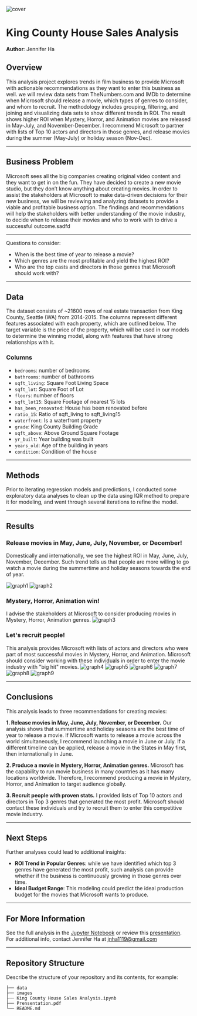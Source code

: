 ![cover](./images/seattle.jpg)

# King County House Sales Analysis
**Author**: Jennifer Ha

## Overview
This analysis project explores trends in film business to provide Microsoft with actionable recommendations as they want to enter this business as well. we will review data sets from TheNumbers.com and IMDb to determine when Microsoft should release a movie, which types of genres to consider, and whom to recruit. The methodology includes grouping, filtering, and joining and visualizing data sets to show different trends in ROI. The result shows higher ROI when Mystery, Horror, and Animation movies are released in May-July, and November-December. I recommend Microsoft to partner with lists of Top 10 actors and directors in those genres, and release movies during the summer (May-July) or holiday season (Nov-Dec).
***
## Business Problem
Microsoft sees all the big companies creating original video content and they want to get in on the fun. They have decided to create a new movie studio, but they don’t know anything about creating movies.
In order to assist the stakeholders at Microsoft to make data-driven decisions for their new business, we will be reviewing and analyzing datasets to provide a viable and profitable business option. The findings and recommendations will help the stakeholders with better understanding of the movie industry, to decide when to release their movies and who to work with to drive a successful outcome.sadfd
***
Questions to consider:
* When is the best time of year to release a movie?
* Which genres are the most profitable and yield the highest ROI?
* Who are the top casts and directors in those genres that Microsoft should work with?
***
## Data
The dataset consists of ~21600 rows of real estate transaction from King County, Seattle (WA) from 2014-2015. The columns represent different features associated with each property, which are outlined below. The target variable is the price of the property, which will be used in our models to determine the winning model, along with features that have strong relationships with it.

### Columns
* `bedrooms`: number of bedrooms
* `bathrooms`: number of bathrooms
* `sqft_living`: Square Foot Living Space
* `sqft_lot`: Square Foot of Lot
* `floors`: number of floors
* `sqft_lot15`: Square Footage of nearest 15 lots
* `has_been_renovated`: House has been renovated before
* `ratio_15`: Ratio of sqft_living to sqft_living15
* `waterfront`: Is a waterfront property
* `grade`: King County Building Grade
* `sqft_above`: Above Ground Square Footage
* `yr_built`: Year building was built
* `years_old`: Age of the building in years
* `condition`: Condition of the house
***
## Methods
Prior to iterating regression models and predictions, I conducted some exploratory data analyses to clean up the data using IQR method to prepare it for modeling, and went through several iterations to refine the model.
***
## Results
### Release movies in May, June, July, November, or December!
Domestically and internationally, we see the highest ROI in May, June, July, November, December. Such trend tells us that people are more willing to go watch a movie during the summertime and holiday seasons towards the end of year.

![graph1](./images/worldwide_roi_by_release_month.png)
![graph2](./images/domestic_roi_by_release_month.png)
### Mystery, Horror, Animation win!
I advise the stakeholders at Microsoft to consider producing movies in Mystery, Horror, Animation genres.
![graph3](./images/median_roi_by_genre.png)
### Let's recruit people!
This analysis provides Microsoft with lists of actors and directors who were part of most successful movies in Mystery, Horror, and Animation. Microsoft should consider working with these individuals in order to enter the movie industry with "big hit" movies.
![graph4](./images/actors_mystery.png)
![graph5](./images/directors_mystery.png)
![graph6](./images/actors_horror.png)
![graph7](./images/directors_horror.png)
![graph8](./images/actors_animation.png)
![graph9](./images/directors_animation.png)
***
## Conclusions
This analysis leads to three recommendations for creating movies:

**1. Release movies in May, June, July, November, or December.** Our analysis shows that summertime and holiday seasons are the best time of year to release a movie. If Microsoft wants to release a movie across the world simultaneously, I recommend launching a movie in June or July. If a different timeline can be applied, release a movie in the States in May first, then internationally in June.

**2. Produce a movie in Mystery, Horror, Animation genres.** Microsoft has the capability to run movie business in many countries as it has many locations worldwide. Therefore, I recommend producing a movie in Mystery, Horror, and Animation to target audience globally.

**3. Recruit people with proven stats.** I provided lists of Top 10 actors and directors in Top 3 genres that generated the most profit. Microsoft should contact these individuals and try to recruit them to enter this competitive movie industry.
***
## Next Steps
Further analyses could lead to additional insights:
* **ROI Trend in Popular Genres**: while we have identified which top 3 genres have generated the most profit, such analysis can provide whether if the business is continuously growing in those genres over time.
* **Ideal Budget Range**: This modeling could predict the ideal production budget for the movies that Microsoft wants to produce.
***
## For More Information
See the full analysis in the [Jupyter Notebook](http://localhost:8888/notebooks/King%20County%20House%20Sales%20Analysis.ipynb) or review this [presentation](https://github.com/jennifernha/Microsoft-Movie-Analysis/blob/main/Presentation.pdf).
For additional info, contact Jennifer Ha at jnha1119@gmail.com
***
## Repository Structure
Describe the structure of your repository and its contents, for example:
```
├── data 
├── images                        
├── King County House Sales Analysis.ipynb   
├── Prensentation.pdf                                    
└── README.md   
 